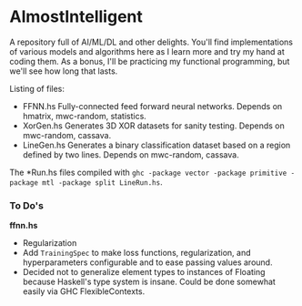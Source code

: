 AlmostIntelligent
=================

A repository full of AI/ML/DL and other delights.
You'll find implementations of various models and algorithms here as I learn more and try
my hand at coding them. As a bonus, I'll be practicing my functional programming,
but we'll see how long that lasts.

Listing of files:
* FFNN.hs Fully-connected feed forward neural networks. Depends on hmatrix,
  mwc-random, statistics.
* XorGen.hs Generates 3D XOR datasets for sanity testing. Depends on
  mwc-random, cassava.
* LineGen.hs Generates a binary classification dataset based on a region defined
  by two lines. Depends on mwc-random, cassava.

The *Run.hs files compiled with 
`ghc -package vector -package primitive -package mtl -package split LineRun.hs`.

### To Do's
__ffnn.hs__
* Regularization
* Add `TrainingSpec` to make loss functions, regularization, and
  hyperparameters configurable and to ease passing values around.
* Decided not to generalize element types to instances of Floating because
  Haskell's type system is insane. Could be done somewhat easily via
  GHC FlexibleContexts.
